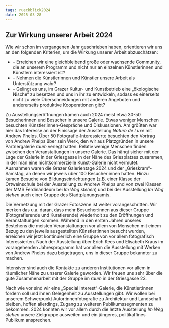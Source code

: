```yaml
---
tags: rueckblick2024
date: 2025-03-28
---
```


## Zur Wirkung unserer Arbeit 2024

Wie wir schon im vergangenen Jahr geschrieben haben, orientieren wir uns an den folgenden Kriterien, um die Wirkung unserer Arbeit abzuschätzen:

* – Erreichen wir eine gleichbleibend große oder wachsende Community, die an unserem Programm und nicht nur an einzelnen Künstlerinnen und Künstlern interessiert ist?
* – Nehmen die Künstlerinnen und Künstler unsere Arbeit als Unterstützung wahr?
* – Gelingt es uns, im Grazer Kultur- und Kunstbetrieb eine „ökologische Nische“ zu besetzen und uns in ihr zu entwickeln, sodass es einerseits nicht zu viele Überschneidungen mit anderen Angeboten und andererseits produktive Kooperationen gibt?

Zu Ausstellungseröffnungen kamen auch 2024 meist etwa 30-50 Besucherinnen und Besucher in unsere Galerie. Etwas weniger Menschen besuchten Künstler:innen-Gespräche und Diskussionen. Am größten war hier das Interesse an der Finissage der Ausstellung *Nature de Luxe* mit Andrew Phelps. Über 50 Fotografie-Interessierte besuchten den Vortrag von Andrew Phelps über sein Werk, den wir aus Platzgründen in unsere Partnergalerie *raum* verlegt hatten. Relativ wenige Menschen finden zwischen den Veranstaltungen in unsere Galerie. Das hängt sicher mit der Lage der Galerie in der Griesgasse in der Nähe des Griesplatzes zusammen, in der man eine nichtkommerzielle Kunst-Galerie nicht vermutet. Ausnahmen waren die Grazer Galerientage 2024 und der „Grieskram“-Samstag, an denen wir jeweis über 100 Besucher:innen hatten. Hinzu kamen Besuche von Bildungseinrichtungen (z.B. einer Klasse der Ortweinschule bei der Ausstellung zu Andrew Phelps und von zwei Klassen der MMS Ferdinandeum bei *Im Weg stehen*) und bei der Ausstellung *Im Weg stehen* auch einer Gruppe des Stadtplanungsamts.

Die Vernetzung mit der Grazer Fotoszene ist weiter vorangeschritten. Wir merken das u.a. daran, dass mehr Besucher:innen aus dieser Gruppe (Fotografierende und Kuratierende) wiederholt zu den Eröffnungen und Veranstaltungen kommen. Während in den ersten Jahren unseres Bestehens die meisten Veranstaltungen vor allem von Menschen mit einem Bezug zu den jeweils ausgestellten Künstler:innen besucht wurden, erreichen wir jetzt kontinuierlich eine Gruppe von vor allem fotografisch Interessierten. Nach der Ausstellung über Erich Kees und Elisabeth Kraus im vorangehenden Jahresprogramm hat vor allem die Ausstellung mit Werken von Andrew Phelps dazu beigetragen, uns in dieser Gruppe bekannter zu machen. 

Intensiver sind auch die Kontakte zu anderen Institutionen vor allem in räumlicher Nähe zu unserer Galerie geworden. Wir freuen uns sehr über die gute Zusammenarbeit mit der Gruppe im *raum* in der Griesgasse 23. 

Nach wie vor sind wir eine „Special Interest“-Galerie, die Künstler:innen fördern soll und ihnen Gelegenheit zu Ausstellungen gibt. Wir wollen bei unserem Schwerpunkt Autor:innenfotografie zu Architektur und Landschaft bleiben, hoffen allerdings, Zugang zu weiteren Publikumssegmenten zu bekommen. 2024 konnten wir vor allem durch die letzte Ausstellung *Im Weg stehen* unsere Zielgruppe ausweiten und ein jüngeres, politikaffines Publikum ansprechen. 
